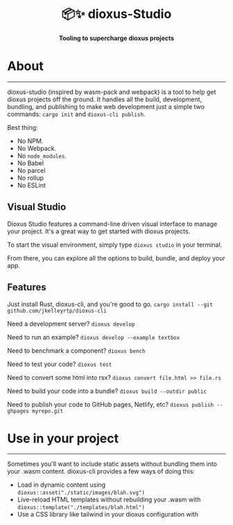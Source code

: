 <div align="center">
  <h1>📦✨  dioxus-Studio </h1>
  <p>
    <strong>Tooling to supercharge dioxus projects</strong>
  </p>
</div>

# About
---
dioxus-studio (inspired by wasm-pack and webpack) is a tool to help get dioxus projects off the ground. It handles all the build, development, bundling, and publishing to make web development just a simple two commands: `cargo init` and `dioxus-cli publish`.

Best thing: 
- No NPM. 
- No Webpack. 
- No `node_modules`. 
- No Babel
- No parcel
- No rollup
- No ESLint


## Visual Studio
Dioxus Studio features a command-line driven visual interface to manage your project. It's a great way to get started with dioxus projects.

To start the visual environment, simply type `dioxus studio` in your terminal.

From there, you can explore all the options to build, bundle, and deploy your app.


## Features

Just install Rust, dioxus-cli, and you're good to go.
`cargo install --git github.com/jkelleyrtp/dioxus-cli`

Need a development server?
`dioxus develop`

Need to run an example?
`dioxus develop --example textbox`

Need to benchmark a component?
`dioxus bench`

Need to test your code?
`dioxus test`

Need to convert some html into rsx?
`dioxus convert file.html >> file.rs`

Need to build your code into a bundle?
`dioxus build --outdir public`

Need to publish your code to GitHub pages, Netlify, etc?
`dioxus publish --ghpages myrepo.git`

# Use in your project
---
Sometimes you'll want to include static assets without bundling them into your .wasm content. dioxus-cli provides a few ways of doing this:

- Load in dynamic content using `dioxus::asset("./static/images/blah.svg")`
- Live-reload HTML templates without rebuilding your .wasm with `dioxus::template("./templates/blah.html")`
- Use a CSS library like tailwind in your dioxus configuration with

